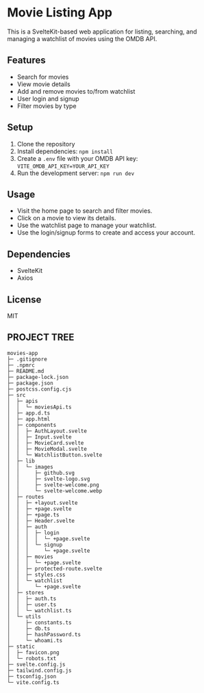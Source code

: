 # Movie Listing App

This is a SvelteKit-based web application for listing, searching, and managing a watchlist of movies using the OMDB API.

## Features
- Search for movies
- View movie details
- Add and remove movies to/from watchlist
- User login and signup
- Filter movies by type

## Setup
1. Clone the repository
2. Install dependencies: `npm install`
3. Create a `.env` file with your OMDB API key: `VITE_OMDB_API_KEY=YOUR_API_KEY`
4. Run the development server: `npm run dev`

## Usage
- Visit the home page to search and filter movies.
- Click on a movie to view its details.
- Use the watchlist page to manage your watchlist.
- Use the login/signup forms to create and access your account.

## Dependencies
- SvelteKit
- Axios

## License
MIT


## PROJECT TREE
```
movies-app
├─ .gitignore
├─ .npmrc
├─ README.md
├─ package-lock.json
├─ package.json
├─ postcss.config.cjs
├─ src
│  ├─ apis
│  │  └─ moviesApi.ts
│  ├─ app.d.ts
│  ├─ app.html
│  ├─ components
│  │  ├─ AuthLayout.svelte
│  │  ├─ Input.svelte
│  │  ├─ MovieCard.svelte
│  │  ├─ MovieModal.svelte
│  │  └─ WatchlistButton.svelte
│  ├─ lib
│  │  └─ images
│  │     ├─ github.svg
│  │     ├─ svelte-logo.svg
│  │     ├─ svelte-welcome.png
│  │     └─ svelte-welcome.webp
│  ├─ routes
│  │  ├─ +layout.svelte
│  │  ├─ +page.svelte
│  │  ├─ +page.ts
│  │  ├─ Header.svelte
│  │  ├─ auth
│  │  │  ├─ login
│  │  │  │  └─ +page.svelte
│  │  │  └─ signup
│  │  │     └─ +page.svelte
│  │  ├─ movies
│  │  │  └─ +page.svelte
│  │  ├─ protected-route.svelte
│  │  ├─ styles.css
│  │  └─ watchlist
│  │     └─ +page.svelte
│  ├─ stores
│  │  ├─ auth.ts
│  │  ├─ user.ts
│  │  └─ watchlist.ts
│  └─ utils
│     ├─ constants.ts
│     ├─ db.ts
│     ├─ hashPassword.ts
│     └─ whoami.ts
├─ static
│  ├─ favicon.png
│  └─ robots.txt
├─ svelte.config.js
├─ tailwind.config.js
├─ tsconfig.json
└─ vite.config.ts

```